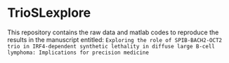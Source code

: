 # TrioSLexplore
This repository contains the raw data and matlab codes to reproduce the results in the manuscript entitled:  ```Exploring the role of SPIB-BACH2-OCT2 trio in IRF4-dependent synthetic lethality in diffuse large B-cell lymphoma: Implications for precision medicine```
